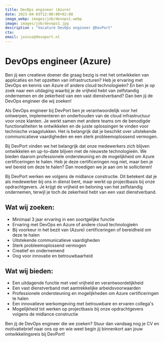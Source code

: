 ```yaml
---
title: DevOps engineer (Azure)
date: 2023-04-03T12:00:00+02:00
image_webp: images/job/devops1.webp
image: images/job/devops1.jpg
description : "Vacature DevOps engineer @DevPort"
cta: 
email: joinus@devoport.nl
---
```


# DevOps engineer (Azure)

Ben jij een creatieve doener die graag bezig is met het ontwikkelen van applicaties en het opzetten van infrastructuren? Heb je ervaring met DevOps en kennis van Azure of andere cloud technologieën? En ben je op zoek naar een uitdaging waarbij je de vrijheid hebt van zelfstandig ondernemen en de zekerheid van een vast dienstverband? Dan ben jij de DevOps engineer die wij zoeken!

Als DevOps engineer bij DevPort ben je verantwoordelijk voor het ontwerpen, implementeren en onderhouden van de cloud infrastructuur voor onze klanten. Je werkt samen met andere teams om de benodigde functionaliteiten te ontwikkelen en de juiste oplossingen te vinden voor technische vraagstukken. Het is belangrijk dat je beschikt over uitstekende communicatieve vaardigheden en een sterk probleemoplossend vermogen.

Bij DevPort vinden we het belangrijk dat onze medewerkers zich blijven ontwikkelen en up-to-date blijven met de nieuwste technologieën. We bieden daarom professionele ondersteuning en de mogelijkheid om Azure certificeringen te halen. Heb je deze certificeringen nog niet, maar ben je wel bereid om deze te halen? Dan moedigen we je aan om te solliciteren!

Bij DevPort werken we volgens de midlance constructie. Dit betekent dat je als medewerker bij ons in dienst bent, maar werkt op projectbasis bij onze opdrachtgevers. Je krijgt de vrijheid en beloning van het zelfstandig ondernemen, terwijl je toch de zekerheid hebt van een vast dienstverband.

## Wat wij zoeken:

* Minimaal 3 jaar ervaring in een soortgelijke functie
* Ervaring met DevOps en Azure of andere cloud technologieën
* Bij voorkeur in het bezit van (Azure) certificeringen of bereidheid om deze te halen
* Uitstekende communicatieve vaardigheden
* Sterk probleemoplossend vermogen
* Creatief en ondernemend
* Oog voor innovatie en betrouwbaarheid

## Wat wij bieden:

* Een uitdagende functie met veel vrijheid en verantwoordelijkheid
* Een vast dienstverband met aantrekkelijke arbeidsvoorwaarden
* Professionele ondersteuning en mogelijkheden om Azure certificeringen te halen
* Een innovatieve werkomgeving met betrouwbare en ervaren collega's
* Mogelijkheid tot werken op projectbasis bij onze opdrachtgevers volgens de midlance constructie

Ben jij de DevOps engineer die we zoeken? Stuur dan vandaag nog je CV en motivatiebrief naar ons op en wie weet begin jij binnenkort aan jouw ontwikkelingsreis bij DevPort!
